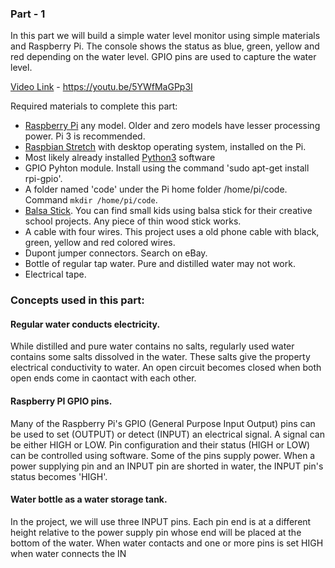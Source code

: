### Part - 1

In this part we will build a simple water level monitor using simple materials and Raspberry Pi. The console shows the status as blue, green, yellow and red depending on the water level. GPIO pins are used to capture the water level.

[Video Link](https://youtu.be/5YWfMaGPp3I) - https://youtu.be/5YWfMaGPp3I

Required materials to complete this part:

- [Raspberry Pi](https://www.raspberrypi.org/products/) any model. Older and zero models have lesser processing power. Pi 3 is recommended. 
- [Raspbian Stretch](https://www.raspberrypi.org/downloads/raspbian/) with desktop operating system, installed on the Pi. 
- Most likely already installed [Python3](https://www.python.org/downloads/) software 
- GPIO Pyhton module. Install using the command 'sudo apt-get install rpi-gpio'.
- A folder named 'code' under the Pi home folder /home/pi/code. Command `mkdir /home/pi/code`.
- [Balsa Stick](https://www.hobbylobby.com/Crafts-Hobbies/Painting-Surfaces/Wood/36-Balsa-Stick-Pack/p/20138). You can find small kids using balsa stick for their creative school projects. Any piece of thin wood stick works.
- A cable with four wires. This project uses a old phone cable with black, green, yellow and red colored wires.
- Dupont jumper connectors. Search on eBay. 
- Bottle of regular tap water. Pure and distilled water may not work.
- Electrical tape.

### Concepts used in this part:

#### Regular water conducts electricity.
While distilled and pure water contains no salts, regularly used water contains some salts dissolved in the water. These salts give the property electrical conductivity to water. An open circuit becomes closed when both open ends come in caontact with each other.
#### Raspberry PI GPIO pins.
Many of the Raspberry Pi's GPIO (General Purpose Input Output) pins can be used to set (OUTPUT) or detect (INPUT) an electrical signal. A signal can be either HIGH or LOW. Pin configuration and their status (HIGH or LOW) can be controlled using software. Some of the pins supply power. When a power supplying pin and an INPUT pin are shorted in water, the INPUT pin's status becomes 'HIGH'. 
#### Water bottle as a water storage tank.
In the project, we will use three INPUT pins. Each pin end is at a different height relative to the power supply pin whose end will be placed at the bottom of the water. When water contacts and one or more pins is set HIGH when water connects the IN
